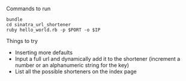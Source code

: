 Commands to run

    bundle
    cd sinatra_url_shortener
    ruby hello_world.rb -p $PORT -o $IP

Things to try
* Inserting more defaults
* Input a full url and dynamically add it to the shortener (increment a number or an alphanumeric string for the key)
* List all the possible shorteners on the index page
